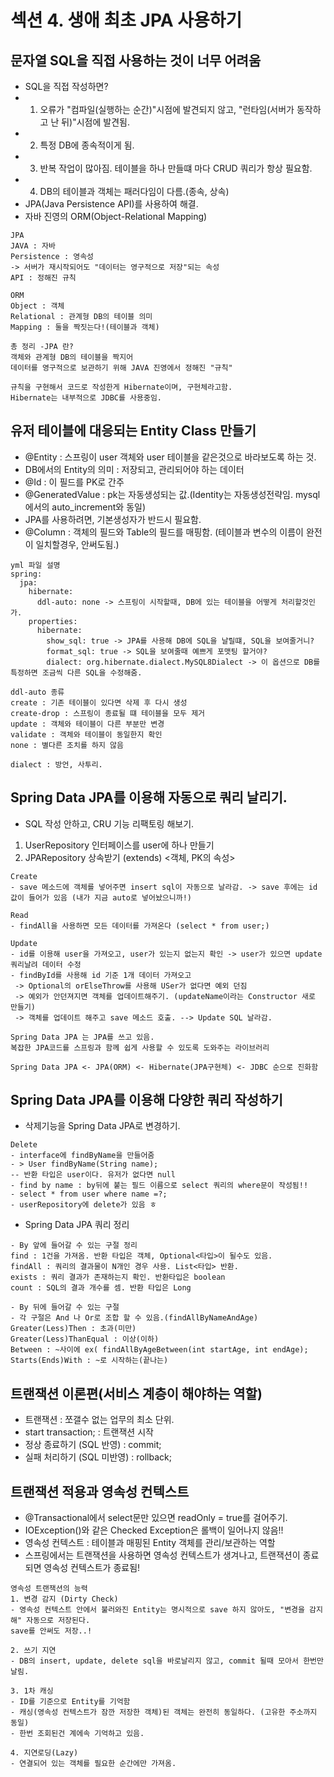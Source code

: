# 섹션 4. 생애 최초 JPA 사용하기

## 문자열 SQL을 직접 사용하는 것이 너무 어려움
- SQL을 직접 작성하면?
- 1. 오류가 "컴파일(실행하는 순간)"시점에 발견되지 않고, "런타임(서버가 동작하고 난 뒤)"시점에  발견됨.
- 2. 특정 DB에 종속적이게 됨.
- 3. 반복 작업이 많아짐. 테이블을 하나 만들떄 마다 CRUD 쿼리가 항상 필요함.
- 4. DB의 테이블과 객체는 패러다임이 다름.(종속, 상속)
- JPA(Java Persistence API)를 사용하여 해결.
- 자바 진영의 ORM(Object-Relational Mapping)
```
JPA
JAVA : 자바
Persistence : 영속성
-> 서버가 재시작되어도 "데이터는 영구적으로 저장"되는 속성
API : 정해진 규칙

ORM
Object : 객체
Relational : 관계형 DB의 테이블 의미
Mapping : 둘을 짝짓는다!(테이블과 객체)

총 정리 -JPA 란?
객체와 관계형 DB의 테이블을 짝지어
데이터를 영구적으로 보관하기 위해 JAVA 진영에서 정해진 "규칙"

규칙을 구현해서 코드로 작성한게 Hibernate이며, 구현체라고함.
Hibernate는 내부적으로 JDBC를 사용중임.
```

## 유저 테이블에 대응되는 Entity Class 만들기
- @Entity : 스프링이 user 객체와 user 테이블을 같은것으로 바라보도록 하는 것.
- DB에서의 Entity의 의미 : 저장되고, 관리되어야 하는 데이터
- @Id : 이 필드를 PK로 간주
- @GeneratedValue : pk는 자동생성되는 값.(Identity는 자동생성전략임. mysql에서의 auto_increment와 동일)
- JPA를 사용하려면, 기본생성자가 반드시 필요함. 
- @Column : 객체의 필드와 Table의 필드를 매핑함. (테이블과 변수의 이름이 완전이 일치할경우, 안써도됨.)

```
yml 파일 설명
spring:
  jpa:
    hibernate:
      ddl-auto: none -> 스프링이 시작할때, DB에 있는 테이블을 어떻게 처리할것인가.
    properties:
      hibernate:
        show_sql: true -> JPA를 사용해 DB에 SQL을 날릴떄, SQL을 보여줄거니?
        format_sql: true -> SQL을 보여줄때 예쁘게 포맷팅 할거야?
        dialect: org.hibernate.dialect.MySQL8Dialect -> 이 옵션으로 DB를 특정하면 조금씩 다른 SQL을 수정해줌.

ddl-auto 종류
create : 기존 테이블이 있다면 삭제 후 다시 생성
create-drop : 스프링이 종료될 떄 테이블을 모두 제거
update : 객체와 테이블이 다른 부분만 변경
validate : 객체와 테이블이 동일한지 확인
none : 별다른 조치를 하지 않음

dialect : 방언, 사투리. 
```

## Spring Data JPA를 이용해 자동으로 쿼리 날리기.
- SQL 작성 안하고, CRU 기능 리팩토링 해보기.
1. UserRepository 인터페이스를 user에 하나 만들기
2. JPARepository 상속받기 (extends) <객체, PK의 속성>

```
Create
- save 메소드에 객체를 넣어주면 insert sql이 자동으로 날라감. -> save 후에는 id 값이 들어가 있음 (내가 지금 auto로 넣어놨으니까!)

Read
- findAll을 사용하면 모든 데이터를 가져온다 (select * from user;)

Update
- id를 이용해 user을 가져오고, user가 있는지 없는지 확인 -> user가 있으면 update 쿼리날려 데이터 수정
- findById를 사용해 id 기준 1개 데이터 가져오고 
 -> Optional의 orElseThrow를 사용해 USer가 없다면 예외 던짐
 -> 예외가 안던져지면 객체를 업데이트해주기. (updateName이라는 Constructor 새로 만들기)
 -> 객체를 업데이트 해주고 save 메소드 호출. --> Update SQL 날라감.
```

```
Spring Data JPA 는 JPA를 쓰고 있음.
복잡한 JPA코드를 스프링과 함께 쉽게 사용할 수 있도록 도와주는 라이브러리

Spring Data JPA <- JPA(ORM) <- Hibernate(JPA구현체) <- JDBC 순으로 진화함
```
## Spring Data JPA를 이용해 다양한 쿼리 작성하기
- 삭제기능을 Spring Data JPA로 변경하기.
```
Delete
- interface에 findByName을 만들어줌
- > User findByName(String name);
-- 반환 타입은 user이다. 유저가 없다면 null
- find by name : by뒤에 붙는 필드 이름으로 select 쿼리의 where문이 작성됨!!
- select * from user where name =?;
- userRepository에 delete가 있음 ㅎ
```
- Spring Data JPA 쿼리 정리
```
- By 앞에 들어갈 수 있는 구절 정리
find : 1건을 가져옴. 반환 타입은 객체, Optional<타입>이 될수도 있음.
findAll : 쿼리의 결과물이 N개인 경우 사용. List<타입> 반환.
exists : 쿼리 결과가 존재하는지 확인. 반환타입은 boolean
count : SQL의 결과 개수를 셈. 반환 타입은 Long

- By 뒤에 들어갈 수 있는 구절
- 각 구절은 And 나 Or로 조합 할 수 있음.(findAllByNameAndAge)
Greater(Less)Then : 초과(미만)
Greater(Less)ThanEqual : 이상(이하)
Between : ~사이에 ex( findAllByAgeBetween(int startAge, int endAge);
Starts(Ends)With : ~로 시작하는(끝나는)

```
## 트랜잭션 이론편(서비스 계층이 해야하는 역할)
- 트랜잭션 : 쪼갤수 없는 업무의 최소 단위.
- start transaction; : 트랜잭션 시작
- 정상 종료하기 (SQL 반영) : commit;
- 실패 처리하기 (SQL 미반영) : rollback;
## 트랜잭션 적용과 영속성 컨텍스트
- @Transactional에서 select문만 있으면 readOnly = true를 걸어주기.
- IOException()와 같은 Checked Exception은 롤백이 일어나지 않음!!
- 영속성 컨텍스트 : 테이블과 매핑된 Entity 객체를 관리/보관하는 역할
- 스프링에서는 트랜잭션을 사용하면 영속성 컨텍스트가 생겨나고, 트랜잭션이 종료되면 영속성 컨텍스트가 종료됨!
```
영속성 트랜잭션의 능력
1. 변경 감지 (Dirty Check)
- 영속성 컨텍스트 안에서 불러와진 Entity는 명시적으로 save 하지 않아도, "변경을 감지해" 자동으로 저장된다.
save를 안써도 저장..!

2. 쓰기 지연
- DB의 insert, update, delete sql을 바로날리지 않고, commit 될때 모아서 한번만 날림.

3. 1차 캐싱
- ID를 기준으로 Entity를 기억함
- 캐싱(영속성 컨텍스트가 잠깐 저장한 객체)된 객체는 완전히 동일하다. (고유한 주소까지 동일)
- 한번 조회된건 계에속 기억하고 있음.

4. 지연로딩(Lazy)
- 연결되어 있는 객체를 필요한 순간에만 가져옴.
```